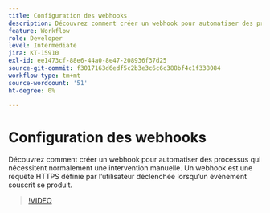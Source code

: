 ```yaml
---
title: Configuration des webhooks
description: Découvrez comment créer un webhook pour automatiser des processus qui nécessitent normalement une intervention manuelle.
feature: Workflow
role: Developer
level: Intermediate
jira: KT-15910
exl-id: ee1473cf-88e6-44a0-8e47-208936f37d25
source-git-commit: f3017163d6edf5c2b3e3c6c6c388bf4c1f338084
workflow-type: tm+mt
source-wordcount: '51'
ht-degree: 0%

---
```


# Configuration des webhooks

Découvrez comment créer un webhook pour automatiser des processus qui nécessitent normalement une intervention manuelle. Un webhook est une requête HTTPS définie par l’utilisateur déclenchée lorsqu’un événement souscrit se produit.

>[!VIDEO](https://video.tv.adobe.com/v/3432694?quality=12&learn=on&hidetitle=true)
